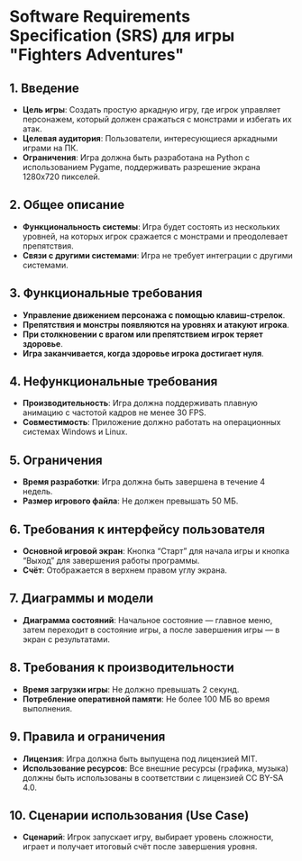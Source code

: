 # Software Requirements Specification (SRS) для игры "Fighters Adventures"

## 1. Введение
- **Цель игры**: Создать простую аркадную игру, где игрок управляет персонажем, который должен сражаться с монстрами и избегать их атак.
- **Целевая аудитория**: Пользователи, интересующиеся аркадными играми на ПК.
- **Ограничения**: Игра должна быть разработана на Python с использованием Pygame, поддерживать разрешение экрана 1280х720 пикселей.

## 2. Общее описание
- **Функциональность системы**: Игра будет состоять из нескольких уровней, на которых игрок сражается с монстрами и преодолевает препятствия.
- **Связи с другими системами**: Игра не требует интеграции с другими системами.

## 3. Функциональные требования
- **Управление движением персонажа с помощью клавиш-стрелок**.
- **Препятствия и монстры появляются на уровнях и атакуют игрока**.
- **При столкновении с врагом или препятствием игрок теряет здоровье**.
- **Игра заканчивается, когда здоровье игрока достигает нуля**.

## 4. Нефункциональные требования
- **Производительность**: Игра должна поддерживать плавную анимацию с частотой кадров не менее 30 FPS.
- **Совместимость**: Приложение должно работать на операционных системах Windows и Linux.

## 5. Ограничения
- **Время разработки**: Игра должна быть завершена в течение 4 недель.
- **Размер игрового файла**: Не должен превышать 50 МБ.

## 6. Требования к интерфейсу пользователя
- **Основной игровой экран**: Кнопка “Старт” для начала игры и кнопка “Выход” для завершения работы программы.
- **Счёт**: Отображается в верхнем правом углу экрана.

## 7. Диаграммы и модели
- **Диаграмма состояний**: Начальное состояние — главное меню, затем переходит в состояние игры, а после завершения игры — в экран с результатами.

## 8. Требования к производительности
- **Время загрузки игры**: Не должно превышать 2 секунд.
- **Потребление оперативной памяти**: Не более 100 МБ во время выполнения.

## 9. Правила и ограничения
- **Лицензия**: Игра должна быть выпущена под лицензией MIT.
- **Использование ресурсов**: Все внешние ресурсы (графика, музыка) должны быть использованы в соответствии с лицензией CC BY-SA 4.0.

## 10. Сценарии использования (Use Case)
- **Сценарий**: Игрок запускает игру, выбирает уровень сложности, играет и получает итоговый счёт после завершения уровня.